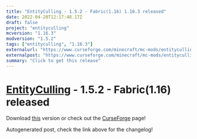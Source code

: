 ```yaml
---
title: "EntityCulling - 1.5.2 - Fabric(1.16) 1.16.3 released"
date: 2022-04-20T12:17:48.17Z
draft: false
project: "entityculling"
mcversion: "1.16.3"
modversion: "1.5.2"
tags: ["entityculling", "1.16.3"]
externalurl: "https://www.curseforge.com/minecraft/mc-mods/entityculling/files/3760390"
externalpost: "https://www.curseforge.com/minecraft/mc-mods/entityculling/files/3760390"
summary: "Click to get this release"
---
```

# [EntityCulling](/project/entityculling) - 1.5.2 - Fabric(1.16) released
Download [this](https://www.curseforge.com/minecraft/mc-mods/entityculling/files/3760390) version or check out the [CurseForge](https://www.curseforge.com/minecraft/mc-mods/entityculling) page!

Autogenerated post, check the link above for the changelog!
